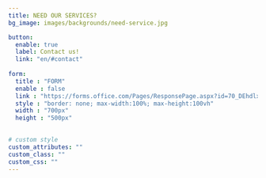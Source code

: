 ```yaml
---
title: NEED OUR SERVICES?
bg_image: images/backgrounds/need-service.jpg

button:
  enable: true
  label: Contact us!
  link: "en/#contact"
  
form:
  title : "FORM"
  enable : false
  link : "https://forms.office.com/Pages/ResponsePage.aspx?id=70_DEhdlx0Sc_3g9dELrwdpsvZPt-sZPvlCgGTKfAERUNDEyTFcxVjFTMzI2VEY0S0tTWDAyMU1HNS4u&embed=true"
  style : "border: none; max-width:100%; max-height:100vh"
  width : "700px"
  height : "500px"
  

# custom style
custom_attributes: ""
custom_class: ""
custom_css: ""
---
```


